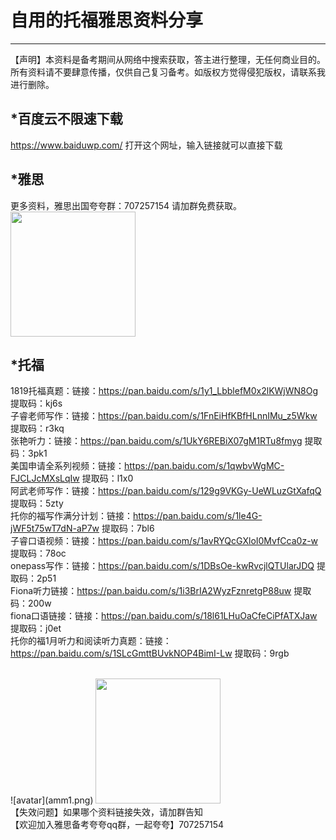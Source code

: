 
# 自用的托福雅思资料分享
-------------
 【声明】本资料是备考期间从网络中搜索获取，答主进行整理，无任何商业目的。所有资料请不要肆意传播，仅供自己复习备考。如版权方觉得侵犯版权，请联系我进行删除。
<!---->
## *百度云不限速下载
https://www.baiduwp.com/   打开这个网址，输入链接就可以直接下载 </br>

## *雅思

更多资料，雅思出国夸夸群：707257154 请加群免费获取。
</br>
<img src="打赏码.jpg" width=200> 
</br>
## *托福
1819托福真题：链接：https://pan.baidu.com/s/1y1_LbblefM0x2lKWjWN8Og 提取码：kj6s </br>
子睿老师写作：链接：https://pan.baidu.com/s/1FnEiHfKBfHLnnIMu_z5Wkw 提取码：r3kq </br>
张艳听力：链接：https://pan.baidu.com/s/1UkY6REBiX07gM1RTu8fmyg 提取码：3pk1 </br>
美国申请全系列视频：链接：https://pan.baidu.com/s/1qwbvWgMC-FJCLJcMXsLqIw 提取码：l1x0 </br>
阿武老师写作：链接：https://pan.baidu.com/s/129g9VKGy-UeWLuzGtXafqQ 提取码：5zty </br>
托你的福写作满分计划：链接：https://pan.baidu.com/s/1le4G-jWF5t75wT7dN-aP7w 提取码：7bl6 </br>
子睿口语视频：链接：https://pan.baidu.com/s/1avRYQcGXloI0MvfCca0z-w 提取码：78oc </br>
onepass写作：链接：https://pan.baidu.com/s/1DBsOe-kwRvcjlQTUlarJDQ 提取码：2p51 </br>
Fiona听力链接：https://pan.baidu.com/s/1i3BrIA2WyzFznretgP88uw 提取码：200w </br>
fiona口语链接：链接：https://pan.baidu.com/s/18l61LHuOaCfeCiPfATXJaw 提取码：j0et  </br>
托你的福1月听力和阅读听力真题：链接：https://pan.baidu.com/s/1SLcGmttBUvkNOP4BimI-Lw 提取码：9rgb  </br>

</br>
![avatar](amm1.png)    <img src="打赏码.jpg" width=200> 
</br>
【失效问题】如果哪个资料链接失效，请加群告知 </br>
【欢迎加入雅思备考夸夸qq群，一起夸夸】707257154 </br>

